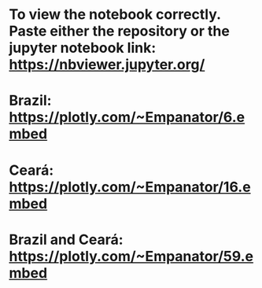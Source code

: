 # To view the notebook correctly. Paste either the repository or the jupyter notebook link: https://nbviewer.jupyter.org/
# Brazil: https://plotly.com/~Empanator/6.embed
# Ceará: https://plotly.com/~Empanator/16.embed
# Brazil and Ceará: https://plotly.com/~Empanator/59.embed
